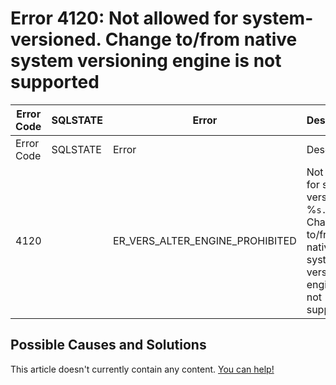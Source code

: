 
# Error 4120: Not allowed for system-versioned. Change to/from native system versioning engine is not supported


| Error Code | SQLSTATE | Error | Description |
| --- | --- | --- | --- |
| Error Code | SQLSTATE | Error | Description |
| 4120 |  | ER_VERS_ALTER_ENGINE_PROHIBITED | Not allowed for system-versioned %`s.%`s. Change to/from native system versioning engine is not supported. |




## Possible Causes and Solutions


This article doesn't currently contain any content. [You can help!](/kb/en/writing-and-editing-knowledge-base-articles/)

